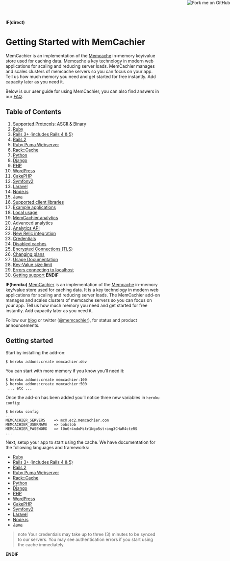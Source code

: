 **IF(direct)**
<a href="https://github.com/memcachier/docs"><img style="position: absolute; top: 0; right: 0; border: 0;" src="https://github-camo.global.ssl.fastly.net/e7bbb0521b397edbd5fe43e7f760759336b5e05f/68747470733a2f2f73332e616d617a6f6e6177732e636f6d2f6769746875622f726962626f6e732f666f726b6d655f72696768745f677265656e5f3030373230302e706e67" alt="Fork me on GitHub" data-canonical-src="https://s3.amazonaws.com/github/ribbons/forkme_right_green_007200.png"></a>

# Getting Started with MemCachier

MemCachier is an implementation of the
[Memcache](http://memcached.org) in-memory key/value store used for
caching data. Memcache a key technology in modern web applications for
scaling and reducing server loads. MemCachier manages and
scales clusters of memcache servers so you can focus on your app. Tell
us how much memory you need and get started for free instantly. Add
capacity later as you need it.

Below is our user guide for using MemCachier, you can also find answers
in our <a href="/faq">FAQ</a>.

## Table of Contents

1. [Supported Protocols: ASCII & Binary](#supported-protocols-ascii-binary)
2. [Ruby](#ruby)
3. [Rails 3+ (includes Rails 4 & 5)](#rails-3-4)
4. [Rails 2](#rails-2)
5. [Ruby Puma Webserver](#ruby-puma-webserver)
6. [Rack::Cache](#rails-rack-cache)
7. [Python](#python)
8. [Django](#django)
9. [PHP](#php)
10. [WordPress](#wordpress)
11. [CakePHP](#cakephp)
12. [Symfony2](#symfony2)
13. [Laravel](#laravel)
14. [Node.js](#node-js)
15. [Java](#java)
16. [Supported client libraries](#client-library-support)
17. [Example applications](#sample-applications)
18. [Local usage](#local-usage)
19. [MemCachier analytics](#memcachier-analytics)
20. [Advanced analytics](#advanced-analytics)
21. [Analytics API](#analytics-api)
22. [New Relic integration](#new-relic-integration)
23. [Credentials](#credentials)
24. [Disabled caches](#disabled-caches)
25. [Encrypted Connections (TLS)](#encrypted-connections-tls)
26. [Changing plans](#upgrading-and-downgrading)
27. [Usage Documentation](#using-memcachier)
28. [Key-Value size limit](#key-value-size-limit-1mb)
29. [Errors connecting to localhost](#errors-about-app-trying-to-connect-to-localhost)
30. [Getting support](#support)
**ENDIF**

**IF(heroku)**
[MemCachier](http://www.memcachier.com) is an implementation of the
[Memcache](http://memcached.org) in-memory key/value store used for
caching data. It is a key technology in modern web applications for
scaling and reducing server loads. The MemCachier add-on manages and
scales clusters of memcache servers so you can focus on your app. Tell
us how much memory you need and get started for free instantly. Add
capacity later as you need it.

Follow our [blog](http://blog.memcachier.com) or twitter
([@memcachier](http://twitter.com/MemCachier)), for status and product
announcements.

## Getting started

Start by installing the add-on:

```term
$ heroku addons:create memcachier:dev
```

You can start with more memory if you know you’ll need it:

```term
$ heroku addons:create memcachier:100
$ heroku addons:create memcachier:500
 ... etc ...
```

Once the add-on has been added you’ll notice three new variables in
`heroku config`:

```term
$ heroku config
...
MEMCACHIER_SERVERS    => mcX.ec2.memcachier.com
MEMCACHIER_USERNAME   => bobslob
MEMCACHIER_PASSWORD   => l0nGr4ndoMstr1Ngo5strang3CHaR4cteRS
...
```

Next, setup your app to start using the cache. We have documentation
for the following languages and frameworks:

* [Ruby](#ruby)
* [Rails 3+ (includes Rails 4 & 5)](#rails-3-4)
* [Rails 2](#rails-2)
* [Ruby Puma Webserver](#ruby-puma-webserver)
* [Rack::Cache](#rails-rack-cache)
* [Python](#python)
* [Django](#django)
* [PHP](#php)
* [WordPress](#wordpress)
* [CakePHP](#cakephp)
* [Symfony2](#symfony2)
* [Laravel](#laravel)
* [Node.js](#node-js)
* [Java](#java)

>note
>Your credentials may take up to three (3) minutes to
>be synced to our servers. You may see authentication errors if you
>start using the cache immediately.

**ENDIF**
